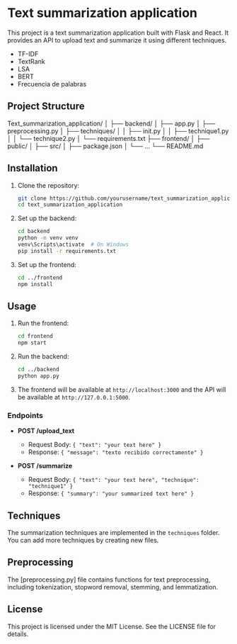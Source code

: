 # Text summarization application

This project is a text summarization application built with Flask and React. It provides an API to upload text and summarize it using different techniques.

- TF-IDF
- TextRank
- LSA
- BERT
- Frecuencia de palabras

## Project Structure

Text_summarization_application/ │ ├── backend/ │ ├── app.py │ ├── preprocessing.py │ ├── techniques/ │ │ ├── init.py │ │ ├── technique1.py │ │ └── technique2.py │ └── requirements.txt ├── frontend/ │ ├── public/ │ ├── src/ │ ├── package.json │ └── ... └── README.md

## Installation

1. Clone the repository:
    ```sh
    git clone https://github.com/yourusername/text_summarization_application.git
    cd text_summarization_application
    ```

2. Set up the backend:
    ```sh
    cd backend
    python -m venv venv
    venv\Scripts\activate  # On Windows
    pip install -r requirements.txt
    ```

3. Set up the frontend:
    ```sh
    cd ../frontend
    npm install
    ````

## Usage

1. Run the frontend:
    ```sh
    cd frontend
    npm start
    ```

2. Run the backend:
    ```sh
    cd ../backend
    python app.py
    ```

3. The frontend will be available at `http://localhost:3000` and the API will be available at `http://127.0.0.1:5000`.


### Endpoints

- **POST /upload_text**
    - Request Body: `{ "text": "your text here" }`
    - Response: `{ "message": "texto recibido correctamente" }`

- **POST /summarize**
    - Request Body: `{ "text": "your text here", "technique": "technique1" }`
    - Response: `{ "summary": "your summarized text here" }`

## Techniques

The summarization techniques are implemented in the `techniques` folder. You can add more techniques by creating new files.

## Preprocessing

The [preprocessing.py] file contains functions for text preprocessing, including tokenization, stopword removal, stemming, and lemmatization.

## License

This project is licensed under the MIT License. See the LICENSE file for details.